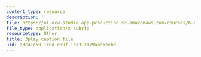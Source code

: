 ```yaml
---
content_type: resource
description: ''
file: https://ol-ocw-studio-app-production.s3.amazonaws.com/courses/6-034-artificial-intelligence-fall-2010/a3c41c501c0de39f1ca31179abb6eebd_Tl_p5pgBsyM.srt
file_type: application/x-subrip
resourcetype: Other
title: 3play caption file
uid: a3c41c50-1c0d-e39f-1ca3-1179abb6eebd
---
```

